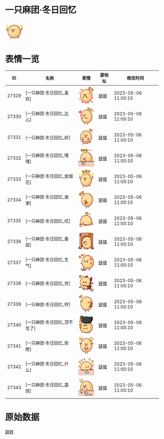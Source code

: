 # 一只麻团·冬日回忆

<img src="./cover.png" height="60" alt="cover" />

# 表情一览

|ID|名称|表情|源地址|修改时间|
|----|----|----|----|----|
|27329|[一只麻团·冬日回忆_喜欢]|<img src="./pic/027329_%5B一只麻团·冬日回忆_喜欢%5D.png" height="60" alt="喜欢"/>|[链接](https://i0.hdslb.com/bfs/garb/7803fab487c603850f78d7902efb45d1a6e8c801.png)|2023-05-06 11:00:10|
|27330|[一只麻团·冬日回忆_比心]|<img src="./pic/027330_%5B一只麻团·冬日回忆_比心%5D.png" height="60" alt="比心"/>|[链接](https://i0.hdslb.com/bfs/garb/a02ec12e903ef7beb58ba16967c3affcdbc6b29d.png)|2023-05-06 11:00:10|
|27331|[一只麻团·冬日回忆_好]|<img src="./pic/027331_%5B一只麻团·冬日回忆_好%5D.png" height="60" alt="好"/>|[链接](https://i0.hdslb.com/bfs/garb/9ee760f998638df790220634cf34a3d6c458f4a7.png)|2023-05-06 11:00:10|
|27332|[一只麻团·冬日回忆_嘿嘿]|<img src="./pic/027332_%5B一只麻团·冬日回忆_嘿嘿%5D.png" height="60" alt="嘿嘿"/>|[链接](https://i0.hdslb.com/bfs/garb/02425f04bf1440a5e26fa9c79a4795e78e9db366.png)|2023-05-06 11:00:10|
|27333|[一只麻团·冬日回忆_放烟花]|<img src="./pic/027333_%5B一只麻团·冬日回忆_放烟花%5D.png" height="60" alt="放烟花"/>|[链接](https://i0.hdslb.com/bfs/garb/730bfba46c83c86c33d37e44509056816f1a2b8c.png)|2023-05-06 11:00:10|
|27334|[一只麻团·冬日回忆_谢谢]|<img src="./pic/027334_%5B一只麻团·冬日回忆_谢谢%5D.png" height="60" alt="谢谢"/>|[链接](https://i0.hdslb.com/bfs/garb/43c9d8362d946b90657e82857bc47cc7f20dddb2.png)|2023-05-06 11:00:10|
|27335|[一只麻团·冬日回忆_哎]|<img src="./pic/027335_%5B一只麻团·冬日回忆_哎%5D.png" height="60" alt="哎"/>|[链接](https://i0.hdslb.com/bfs/garb/95e35ea245724e2548465128af2f4e23e96fdf1e.png)|2023-05-06 11:00:10|
|27336|[一只麻团·冬日回忆_委屈]|<img src="./pic/027336_%5B一只麻团·冬日回忆_委屈%5D.png" height="60" alt="委屈"/>|[链接](https://i0.hdslb.com/bfs/garb/4f7339f6ab703104840e9faf5514729d68ea2704.png)|2023-05-06 11:00:10|
|27337|[一只麻团·冬日回忆_生气]|<img src="./pic/027337_%5B一只麻团·冬日回忆_生气%5D.png" height="60" alt="生气"/>|[链接](https://i0.hdslb.com/bfs/garb/dde9d57dcf5feded14de07e8b7f583b73ad4115a.png)|2023-05-06 11:00:10|
|27338|[一只麻团·冬日回忆_穷]|<img src="./pic/027338_%5B一只麻团·冬日回忆_穷%5D.png" height="60" alt="穷"/>|[链接](https://i0.hdslb.com/bfs/garb/5f91f88d6bad7df434bce8343b1f8aaa5048b2fe.png)|2023-05-06 11:00:10|
|27339|[一只麻团·冬日回忆_哼]|<img src="./pic/027339_%5B一只麻团·冬日回忆_哼%5D.png" height="60" alt="哼"/>|[链接](https://i0.hdslb.com/bfs/garb/96a6559b3bb773b8f1d6c64b77f41130f0cd57aa.png)|2023-05-06 11:00:10|
|27340|[一只麻团·冬日回忆_顶不住了]|<img src="./pic/027340_%5B一只麻团·冬日回忆_顶不住了%5D.png" height="60" alt="顶不住了"/>|[链接](https://i0.hdslb.com/bfs/garb/894c17364b957f57b8ae3e08b0ef7afc267f08e6.png)|2023-05-06 11:00:10|
|27341|[一只麻团·冬日回忆_拒绝]|<img src="./pic/027341_%5B一只麻团·冬日回忆_拒绝%5D.png" height="60" alt="拒绝"/>|[链接](https://i0.hdslb.com/bfs/garb/e14ab7bd867a42109085f6f75d391e2bd34203c3.png)|2023-05-06 11:00:10|
|27342|[一只麻团·冬日回忆_什么]|<img src="./pic/027342_%5B一只麻团·冬日回忆_什么%5D.png" height="60" alt="什么"/>|[链接](https://i0.hdslb.com/bfs/garb/f68ee45dadf0e0c493b43915c3bd2ce19dc0e592.png)|2023-05-06 11:00:10|
|27343|[一只麻团·冬日回忆_震惊]|<img src="./pic/027343_%5B一只麻团·冬日回忆_震惊%5D.png" height="60" alt="震惊"/>|[链接](https://i0.hdslb.com/bfs/garb/e7c411b4597bd8c5082fa9c481e0f08b1a2772b8.png)|2023-05-06 11:00:10|

# 原始数据

[跳转](./raw.json)

